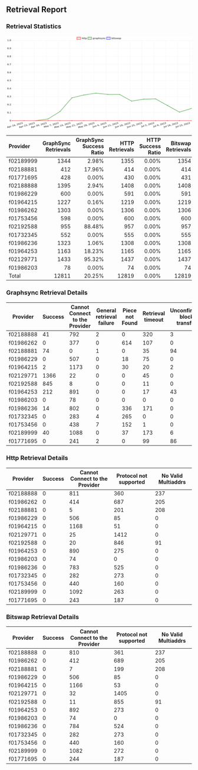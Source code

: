## Retrieval Report
### Retrieval Statistics
<img src="https://raw.githubusercontent.com/data-preservation-programs/filplus-checker-assets/main/filecoin-project/filecoin-plus-large-datasets/issues/1277/1690427507352.png"/>

| Provider  | GraphSync Retrievals | GraphSync Success Ratio | HTTP Retrievals | HTTP Success Ratio | Bitswap Retrievals | Bitswap Success Ratio |
| :-------- | -------------------: | ----------------------: | --------------: | -----------------: | -----------------: | --------------------: |
| f02189999 |                 1344 |                   2.98% |            1355 |              0.00% |               1354 |                 0.00% |
| f02188881 |                  412 |                  17.96% |             414 |              0.00% |                414 |                 0.00% |
| f01771695 |                  428 |                   0.00% |             430 |              0.00% |                431 |                 0.00% |
| f02188888 |                 1395 |                   2.94% |            1408 |              0.00% |               1408 |                 0.00% |
| f01986229 |                  600 |                   0.00% |             591 |              0.00% |                591 |                 0.00% |
| f01964215 |                 1227 |                   0.16% |            1219 |              0.00% |               1219 |                 0.00% |
| f01986262 |                 1303 |                   0.00% |            1306 |              0.00% |               1306 |                 0.00% |
| f01753456 |                  598 |                   0.00% |             600 |              0.00% |                600 |                 0.00% |
| f02192588 |                  955 |                  88.48% |             957 |              0.00% |                957 |                 0.00% |
| f01732345 |                  552 |                   0.00% |             555 |              0.00% |                555 |                 0.00% |
| f01986236 |                 1323 |                   1.06% |            1308 |              0.00% |               1308 |                 0.00% |
| f01964253 |                 1163 |                  18.23% |            1165 |              0.00% |               1165 |                 0.00% |
| f02129771 |                 1433 |                  95.32% |            1437 |              0.00% |               1437 |                 0.00% |
| f01986203 |                   78 |                   0.00% |              74 |              0.00% |                 74 |                 0.00% |
| Total     |                12811 |                  20.25% |           12819 |              0.00% |              12819 |                 0.00% |

### Graphsync Retrieval Details
| Provider  | Success | Cannot Connect to the Provider | General retrieval failure | Piece not Found | Retrieval timeout | Unconfirmed block transfer | No Valid Multiaddrs |
| --------- | ------- | ------------------------------ | ------------------------- | --------------- | ----------------- | -------------------------- | ------------------- |
| f02188888 | 41      | 792                            | 2                         | 0               | 320               | 3                          | 237                 |
| f01986262 | 0       | 377                            | 0                         | 614             | 107               | 0                          | 205                 |
| f02188881 | 74      | 0                              | 1                         | 0               | 35                | 94                         | 208                 |
| f01986229 | 0       | 507                            | 0                         | 18              | 75                | 0                          | 0                   |
| f01964215 | 2       | 1173                           | 0                         | 30              | 20                | 2                          | 0                   |
| f02129771 | 1366    | 22                             | 0                         | 0               | 45                | 0                          | 0                   |
| f02192588 | 845     | 8                              | 0                         | 0               | 11                | 0                          | 91                  |
| f01964253 | 212     | 891                            | 0                         | 0               | 17                | 43                         | 0                   |
| f01986203 | 0       | 78                             | 0                         | 0               | 0                 | 0                          | 0                   |
| f01986236 | 14      | 802                            | 0                         | 336             | 171               | 0                          | 0                   |
| f01732345 | 0       | 283                            | 4                         | 265             | 0                 | 0                          | 0                   |
| f01753456 | 0       | 438                            | 7                         | 152             | 1                 | 0                          | 0                   |
| f02189999 | 40      | 1088                           | 0                         | 37              | 173               | 6                          | 0                   |
| f01771695 | 0       | 241                            | 2                         | 0               | 99                | 86                         | 0                   |

### Http Retrieval Details
| Provider  | Success | Cannot Connect to the Provider | Protocol not supported | No Valid Multiaddrs |
| --------- | ------- | ------------------------------ | ---------------------- | ------------------- |
| f02188888 | 0       | 811                            | 360                    | 237                 |
| f01986262 | 0       | 414                            | 687                    | 205                 |
| f02188881 | 0       | 5                              | 201                    | 208                 |
| f01986229 | 0       | 506                            | 85                     | 0                   |
| f01964215 | 0       | 1168                           | 51                     | 0                   |
| f02129771 | 0       | 25                             | 1412                   | 0                   |
| f02192588 | 0       | 20                             | 846                    | 91                  |
| f01964253 | 0       | 890                            | 275                    | 0                   |
| f01986203 | 0       | 74                             | 0                      | 0                   |
| f01986236 | 0       | 783                            | 525                    | 0                   |
| f01732345 | 0       | 282                            | 273                    | 0                   |
| f01753456 | 0       | 440                            | 160                    | 0                   |
| f02189999 | 0       | 1092                           | 263                    | 0                   |
| f01771695 | 0       | 243                            | 187                    | 0                   |

### Bitswap Retrieval Details
| Provider  | Success | Cannot Connect to the Provider | Protocol not supported | No Valid Multiaddrs |
| --------- | ------- | ------------------------------ | ---------------------- | ------------------- |
| f02188888 | 0       | 810                            | 361                    | 237                 |
| f01986262 | 0       | 412                            | 689                    | 205                 |
| f02188881 | 0       | 7                              | 199                    | 208                 |
| f01986229 | 0       | 506                            | 85                     | 0                   |
| f01964215 | 0       | 1166                           | 53                     | 0                   |
| f02129771 | 0       | 32                             | 1405                   | 0                   |
| f02192588 | 0       | 11                             | 855                    | 91                  |
| f01964253 | 0       | 892                            | 273                    | 0                   |
| f01986203 | 0       | 74                             | 0                      | 0                   |
| f01986236 | 0       | 784                            | 524                    | 0                   |
| f01732345 | 0       | 282                            | 273                    | 0                   |
| f01753456 | 0       | 440                            | 160                    | 0                   |
| f02189999 | 0       | 1082                           | 272                    | 0                   |
| f01771695 | 0       | 244                            | 187                    | 0                   |
